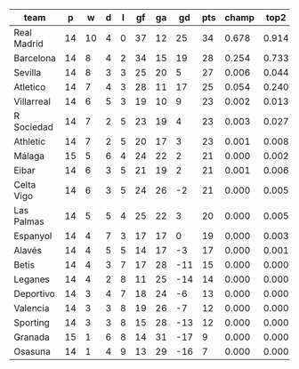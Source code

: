 |    team     | p  | w  | d | l | gf | ga | gd  | pts | champ | top2  | top3  | top4  |  5-7  | bot4  | bot3  | bot2  |
|-------------|----|----|---|---|----|----|-----|-----|-------|-------|-------|-------|-------|-------|-------|-------|
| Real Madrid | 14 | 10 | 4 | 0 | 37 | 12 |  25 |  34 | 0.678 | 0.914 | 0.980 | 0.993 | 0.007 | 0.000 | 0.000 | 0.000|
| Barcelona   | 14 |  8 | 4 | 2 | 34 | 15 |  19 |  28 | 0.254 | 0.733 | 0.910 | 0.961 | 0.036 | 0.000 | 0.000 | 0.000|
| Sevilla     | 14 |  8 | 3 | 3 | 25 | 20 |   5 |  27 | 0.006 | 0.044 | 0.160 | 0.347 | 0.378 | 0.001 | 0.000 | 0.000|
| Atletico    | 14 |  7 | 4 | 3 | 28 | 11 |  17 |  25 | 0.054 | 0.240 | 0.605 | 0.774 | 0.179 | 0.000 | 0.000 | 0.000|
| Villarreal  | 14 |  6 | 5 | 3 | 19 | 10 |   9 |  23 | 0.002 | 0.013 | 0.062 | 0.161 | 0.350 | 0.004 | 0.001 | 0.000|
| R Sociedad  | 14 |  7 | 2 | 5 | 23 | 19 |   4 |  23 | 0.003 | 0.027 | 0.119 | 0.278 | 0.392 | 0.001 | 0.000 | 0.000|
| Athletic    | 14 |  7 | 2 | 5 | 20 | 17 |   3 |  23 | 0.001 | 0.008 | 0.042 | 0.112 | 0.306 | 0.007 | 0.003 | 0.001|
| Málaga      | 15 |  5 | 6 | 4 | 24 | 22 |   2 |  21 | 0.000 | 0.002 | 0.010 | 0.039 | 0.171 | 0.034 | 0.013 | 0.004|
| Eibar       | 14 |  6 | 3 | 5 | 21 | 19 |   2 |  21 | 0.001 | 0.006 | 0.037 | 0.106 | 0.290 | 0.010 | 0.004 | 0.001|
| Celta Vigo  | 14 |  6 | 3 | 5 | 24 | 26 |  -2 |  21 | 0.000 | 0.005 | 0.022 | 0.062 | 0.221 | 0.020 | 0.009 | 0.002|
| Las Palmas  | 14 |  5 | 5 | 4 | 25 | 22 |   3 |  20 | 0.000 | 0.005 | 0.029 | 0.085 | 0.268 | 0.013 | 0.006 | 0.002|
| Espanyol    | 14 |  4 | 7 | 3 | 17 | 17 |   0 |  19 | 0.000 | 0.003 | 0.018 | 0.053 | 0.213 | 0.022 | 0.009 | 0.003|
| Alavés      | 14 |  4 | 5 | 5 | 14 | 17 |  -3 |  17 | 0.000 | 0.001 | 0.006 | 0.026 | 0.137 | 0.054 | 0.024 | 0.008|
| Betis       | 14 |  4 | 3 | 7 | 17 | 28 | -11 |  15 | 0.000 | 0.000 | 0.000 | 0.001 | 0.015 | 0.329 | 0.203 | 0.100|
| Leganes     | 14 |  4 | 2 | 8 | 11 | 25 | -14 |  14 | 0.000 | 0.000 | 0.000 | 0.001 | 0.004 | 0.520 | 0.353 | 0.189|
| Deportivo   | 14 |  3 | 4 | 7 | 18 | 24 |  -6 |  13 | 0.000 | 0.000 | 0.000 | 0.001 | 0.016 | 0.327 | 0.200 | 0.099|
| Valencia    | 14 |  3 | 3 | 8 | 19 | 26 |  -7 |  12 | 0.000 | 0.000 | 0.000 | 0.001 | 0.015 | 0.329 | 0.200 | 0.100|
| Sporting    | 14 |  3 | 3 | 8 | 15 | 28 | -13 |  12 | 0.000 | 0.000 | 0.000 | 0.000 | 0.003 | 0.581 | 0.416 | 0.241|
| Granada     | 15 |  1 | 6 | 8 | 14 | 31 | -17 |   9 | 0.000 | 0.000 | 0.000 | 0.000 | 0.000 | 0.849 | 0.742 | 0.576|
| Osasuna     | 14 |  1 | 4 | 9 | 13 | 29 | -16 |   7 | 0.000 | 0.000 | 0.000 | 0.000 | 0.000 | 0.899 | 0.816 | 0.673|
